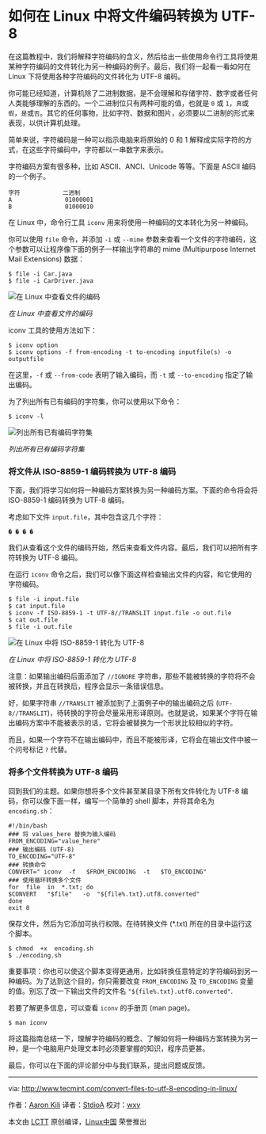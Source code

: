 如何在 Linux 中将文件编码转换为 UTF-8
===============

在这篇教程中，我们将解释字符编码的含义，然后给出一些使用命令行工具将使用某种字符编码的文件转化为另一种编码的例子。最后，我们将一起看一看如何在 Linux 下将使用各种字符编码的文件转化为 UTF-8 编码。

你可能已经知道，计算机除了二进制数据，是不会理解和存储字符、数字或者任何人类能够理解的东西的。一个二进制位只有两种可能的值，也就是 `0` 或 `1`，`真`或`假`，`是`或`否`。其它的任何事物，比如字符、数据和图片，必须要以二进制的形式来表现，以供计算机处理。

简单来说，字符编码是一种可以指示电脑来将原始的 0 和 1 解释成实际字符的方式，在这些字符编码中，字符都以一串数字来表示。

字符编码方案有很多种，比如 ASCII、ANCI、Unicode 等等。下面是 ASCII 编码的一个例子。

```
字符            二进制
A               01000001
B               01000010
```

在 Linux 中，命令行工具 `iconv` 用来将使用一种编码的文本转化为另一种编码。

你可以使用 `file` 命令，并添加 `-i` 或 `--mime` 参数来查看一个文件的字符编码，这个参数可以让程序像下面的例子一样输出字符串的 mime (Multipurpose Internet Mail Extensions) 数据：

```
$ file -i Car.java
$ file -i CarDriver.java
```
![在 Linux 中查看文件的编码](http://www.tecmint.com/wp-content/uploads/2016/10/Check-File-Encoding-in-Linux.png) 

*在 Linux 中查看文件的编码*

iconv 工具的使用方法如下：

```
$ iconv option
$ iconv options -f from-encoding -t to-encoding inputfile(s) -o outputfile 
```
在这里，`-f` 或 `--from-code` 表明了输入编码，而 `-t` 或 `--to-encoding` 指定了输出编码。

为了列出所有已有编码的字符集，你可以使用以下命令：

```
$ iconv -l 
```
![列出所有已有编码字符集](http://www.tecmint.com/wp-content/uploads/2016/10/List-Coded-Charsets-in-Linux.png) 

*列出所有已有编码字符集*

### 将文件从 ISO-8859-1 编码转换为 UTF-8 编码

下面，我们将学习如何将一种编码方案转换为另一种编码方案。下面的命令将会将 ISO-8859-1 编码转换为 UTF-8 编码。

考虑如下文件 `input.file`，其中包含这几个字符：

```
� � � �
```

我们从查看这个文件的编码开始，然后来查看文件内容。最后，我们可以把所有字符转换为 UTF-8 编码。

在运行 `iconv` 命令之后，我们可以像下面这样检查输出文件的内容，和它使用的字符编码。

```
$ file -i input.file
$ cat input.file 
$ iconv -f ISO-8859-1 -t UTF-8//TRANSLIT input.file -o out.file
$ cat out.file 
$ file -i out.file 
```
![在 Linux 中将 ISO-8859-1 转化为 UTF-8](http://www.tecmint.com/wp-content/uploads/2016/10/Converts-UTF8-to-ASCII-in-Linux.png) 

*在 Linux 中将 ISO-8859-1 转化为 UTF-8*

注意：如果输出编码后面添加了 `//IGNORE` 字符串，那些不能被转换的字符将不会被转换，并且在转换后，程序会显示一条错误信息。

好，如果字符串 `//TRANSLIT` 被添加到了上面例子中的输出编码之后 (`UTF-8//TRANSLIT`)，待转换的字符会尽量采用形译原则。也就是说，如果某个字符在输出编码方案中不能被表示的话，它将会被替换为一个形状比较相似的字符。

而且，如果一个字符不在输出编码中，而且不能被形译，它将会在输出文件中被一个问号标记 `?` 代替。

### 将多个文件转换为 UTF-8 编码

回到我们的主题。如果你想将多个文件甚至某目录下所有文件转化为 UTF-8 编码，你可以像下面一样，编写一个简单的 shell 脚本，并将其命名为 `encoding.sh`：

```
#!/bin/bash
### 将 values_here 替换为输入编码
FROM_ENCODING="value_here"
### 输出编码 (UTF-8)
TO_ENCODING="UTF-8"
### 转换命令
CONVERT=" iconv  -f   $FROM_ENCODING  -t   $TO_ENCODING"
### 使用循环转换多个文件
for  file  in  *.txt; do
$CONVERT   "$file"   -o  "${file%.txt}.utf8.converted"
done
exit 0
```

保存文件，然后为它添加可执行权限。在待转换文件 (*.txt) 所在的目录中运行这个脚本。

```
$ chmod  +x  encoding.sh
$ ./encoding.sh
```

重要事项：你也可以使这个脚本变得更通用，比如转换任意特定的字符编码到另一种编码。为了达到这个目的，你只需要改变 `FROM_ENCODING` 及 `TO_ENCODING` 变量的值。别忘了改一下输出文件的文件名 `"${file%.txt}.utf8.converted"`.

若要了解更多信息，可以查看 `iconv` 的手册页 (man page)。

```
$ man iconv
```

将这篇指南总结一下，理解字符编码的概念、了解如何将一种编码方案转换为另一种，是一个电脑用户处理文本时必须要掌握的知识，程序员更甚。

最后，你可以在下面的评论部分中与我们联系，提出问题或反馈。

--------------------------------------------------------------------------------

via: http://www.tecmint.com/convert-files-to-utf-8-encoding-in-linux/

作者：[Aaron Kili][a]
译者：[StdioA](https://github.com/StdioA)
校对：[wxy](https://github.com/wxy)

本文由 [LCTT](https://github.com/LCTT/TranslateProject) 原创编译，[Linux中国](https://linux.cn/) 荣誉推出

[a]:http://www.tecmint.com/author/aaronkili/
[1]:http://www.tecmint.com/wp-content/uploads/2016/10/Converts-UTF8-to-ASCII-in-Linux.png
[2]:http://www.tecmint.com/wp-content/uploads/2016/10/List-Coded-Charsets-in-Linux.png
[3]:http://www.tecmint.com/wp-content/uploads/2016/10/Check-File-Encoding-in-Linux.png
